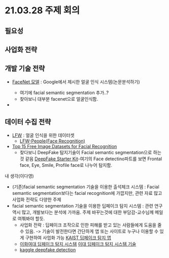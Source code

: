 # 21.03.28 주제 회의

## 필요성

## 사업화 전략

## 개발 기술 전략
- [FaceNet 모델](https://jkisaaclee.kro.kr/keras/facenet/deep%20learning/computer%20vision/2019/10/01/how_to_develop_a_face_recognition_system_using_facenet_in_keras_ko/) : Google에서 제시한 얼굴 인식 시스템(논문분석하기)
  - 여기에 facial semantic segmentation 추가..?
  - 찾아보니 대부분 facenet으로 얼굴인식함.




- 
## 데이터 수집 전략
- [LFW](https://aihub.or.kr/node/387) : 얼굴 인식을 위한 데이터셋
  - [LFW-People(Face Recognition)](https://www.kaggle.com/atulanandjha/lfwpeople)
- [Top 15 Free Image Datasets for Facial Recognition](https://www.kaggle.com/c/deepfake-detection-challenge/discussion/121594)
  - 찾다보니 DeepFake 탐지기술이 Facial semantic segmentation으로 하는 것 같음 [DeepFake Starter Kit](https://www.kaggle.com/gpreda/deepfake-starter-kit)-여기의  Face detectino파트를 보면 Frontal face, Eye, Smile, Profile face로 나누어 탐지함.


내 생각(이다영)
- (기존)facial semantic segmentation 기술을 이용한 출석체크 시스템 : Facial semantic segmentation보다는 facial recognition에 가깝지만, 관련 자료 많고 사업화 전략도 다양한 주제
- facial semantic segmentation 기술을 이용한 딥페이크 탐지 시스템 : 관련 연구 역시 많고, 개발보다는 분석에 가까움. 주제 바꾸는것에 대한 부담감-교수님께 메일로 여쭤봐야 할듯.
  - 사업화 전략 : 딥페이크 조작으로 인한 피해를 받고 있는 사람들에게 도움을 줄 수 있음. -> 기술이 발전한다면 간단하게 앱 또는 사이트로 누구나 이용할 수 있게 구현하여 사업화 가능 [KAIST 딥페이크 탐지 앱](https://www.sciencetimes.co.kr/news/kaist-%EC%9C%84%EC%A1%B0-%EC%82%AC%EC%A7%84-%EA%B0%80%EB%A0%A4%EB%82%B4%EB%8A%94-%EB%94%A5%ED%8E%98%EC%9D%B4%ED%81%AC-%ED%83%90%EC%A7%80-%EC%95%B1-%EA%B0%9C%EB%B0%9C/) 
  - [이화여대 딥페이크 탐지 시스템](https://news.unn.net/news/articleView.html?idxno=501922) [이대 딥페이크 탐지 시스템 기술](http://www.smart-startup.org/comm/bbs/board.php?bo_table=sub2_2&wr_id=6)
  - [kaggle deepfake detection](https://www.kaggle.com/robikscube/kaggle-deepfake-detection-introduction)